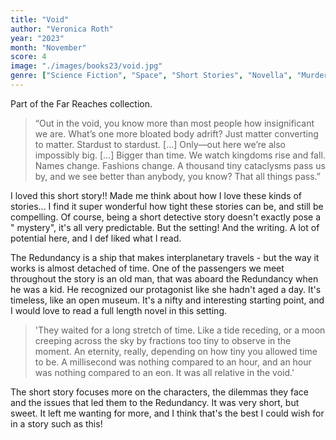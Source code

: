 ```yaml
---
title: "Void"
author: "Veronica Roth"
year: "2023"
month: "November"
score: 4
image: "./images/books23/void.jpg"
genre: ["Science Fiction", "Space", "Short Stories", "Novella", "Murder Mystery"]
---
```


Part of the Far Reaches collection.

> “Out in the void, you know more than most people how insignificant we are. What’s one more bloated body adrift? Just
> matter converting to matter. Stardust to stardust. […] Only—out here we’re also impossibly big. […] Bigger than time.
> We watch kingdoms rise and fall. Names change. Fashions change. A thousand tiny cataclysms pass us by, and we see
> better
> than anybody, you know? That all things pass.”

I loved this short story!! Made me think about how I love these kinds of stories... I find it super wonderful how tight
these stories can be, and still be compelling. Of course, being a short detective story doesn't exactly pose a "
mystery", it's all very predictable. But the setting! And the writing. A lot of potential here, and I def liked what I
read.

The Redundancy is a ship that makes interplanetary travels - but the way it works is almost detached of time. One of
the passengers we meet throughout the story is an old man, that was aboard the Redundancy when he was a kid. He
recognized our protagonist like she hadn't aged a day. It's timeless, like an open museum. It's a nifty and interesting
starting point, and I would love to read a full length novel in this setting.

> 'They waited for a long stretch of time. Like a tide receding, or a moon creeping across the sky by fractions too tiny
> to observe in the moment. An eternity, really, depending on how tiny you allowed time to be. A millisecond was nothing
> compared to an hour, and
> an hour was nothing compared to an eon. It was all relative in the void.'

The short story focuses more on the characters, the dilemmas they face and the issues that led them to the Redundancy.
It was very short, but sweet. It left me wanting for more, and I think that's the best I could wish for in a story such
as this!
